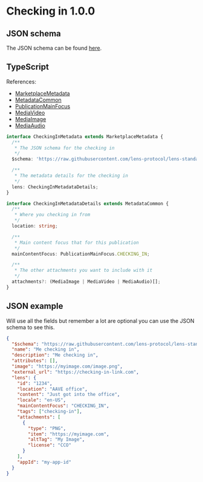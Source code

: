 # Checking in 1.0.0

## JSON schema

The JSON schema can be found [here](./schema.json).

## TypeScript

References:

- [MarketplaceMetadata](../../shared-ts-interfaces/marketplace-metadata.ts)
- [MetadataCommon](../../shared-ts-interfaces/metadata-common.ts)
- [PublicationMainFocus](../../shared-ts-interfaces/publication-main-focus.ts)
- [MediaVideo](../../shared-ts-interfaces/media-video.ts)
- [MediaImage](../../shared-ts-interfaces/media-image.ts)
- [MediaAudio](../../shared-ts-interfaces/media-audio.ts)

```ts
interface CheckingInMetadata extends MarketplaceMetadata {
  /**
   * The JSON schema for the checking in
   */
  $schema: 'https://raw.githubusercontent.com/lens-protocol/lens-standards/main/LIPs/publication/checking-in/1.0.0/schema.json';

  /**
   * The metadata details for the checking in
   */
  lens: CheckingInMetadataDetails;
}

interface CheckingInMetadataDetails extends MetadataCommon {
  /**
   * Where you checking in from
   */
  location: string;

  /**
   * Main content focus that for this publication
   */
  mainContentFocus: PublicationMainFocus.CHECKING_IN;

  /**
   * The other attachments you want to include with it
   */
  attachments?: (MediaImage | MediaVideo | MediaAudio)[];
}
```

## JSON example

Will use all the fields but remember a lot are optional you can use the JSON schema to see this.

```json
{
  "$schema": "https://raw.githubusercontent.com/lens-protocol/lens-standards/main/LIPs/publication/checking-in/1.0.0/schema.json",
  "name": "Me checking in",
  "description": "Me checking in",
  "attributes": [],
  "image": "https://myimage.com/image.png",
  "external_url": "https://checking-in-link.com",
  "lens": {
    "id": "1234",
    "location": "AAVE office",
    "content": "Just got into the office",
    "locale": "en-US",
    "mainContentFocus": "CHECKING_IN",
    "tags": ["checking-in"],
    "attachments": [
      {
        "type": "PNG",
        "item": "https://myimage.com",
        "altTag": "My Image",
        "license": "CCO"
      }
    ],
    "appId": "my-app-id"
  }
}
```
